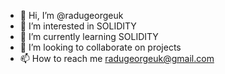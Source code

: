 - 👋 Hi, I’m @radugeorgeuk
- 👀 I’m interested in SOLIDITY
- 🌱 I’m currently learning SOLIDITY
- 💞️ I’m looking to collaborate on projects  
- 📫 How to reach me radugeorgeuk@gmail.com

<!---
radugeorgeuk/radugeorgeuk is a ✨ special ✨ repository because its `README.md` (this file) appears on your GitHub profile.
You can click the Preview link to take a look at your changes.
--->
